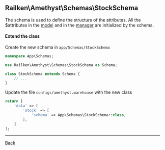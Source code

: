 ## Railken\Amethyst\Schemas\StockSchema

The schema is used to define the structure of the attributes. All the $attributes in the [model](model.md) and in the [manager](manager.md) are initialized by the schema.

#### Extend the class

Create the new schema in `app/Schemas/StockSchema`
```php
namespace App\Schemas;

use Railken\Amethyst\Schemas\StockSchema as Schema;

class StockSchema extends Schema {
	// ...
}
```
Update the file `configs/amethyst.warehouse` with the new class
```php
return [
    'data' => [
        'stock' => [
            'schema' => App\Schemas\StockSchema::class,
        ],
    ]
];
```

---
[Back](index.md)